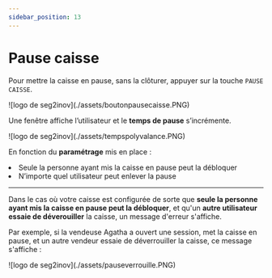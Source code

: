 ```yaml
---
sidebar_position: 13
---
```


# Pause caisse

Pour mettre la caisse en pause, sans la clôturer, appuyer sur la touche ```PAUSE CAISSE```.

<div className="contenaireImg">
    ![logo de seg2inov](./assets/boutonpausecaisse.PNG)
</div>

Une fenêtre affiche l’utilisateur et le **temps de pause** s’incrémente.

<div className="contenaireImg">
    ![logo de seg2inov](./assets/tempspolyvalance.PNG)
</div>

En fonction du **paramétrage** mis en place :
<li> Seule la personne ayant mis la caisse en pause peut la débloquer </li>
<li> N’importe quel utilisateur peut enlever la pause </li>

--------------------------------------------------------

Dans le cas où votre caisse est configurée de sorte que **seule la personne ayant mis la caisse en pause peut la débloquer**, et qu'un **autre utilisateur essaie de déverouiller** la caisse, un message d'erreur s'affiche. 

Par exemple, si la vendeuse Agatha a ouvert une session, met la caisse en pause, et un autre vendeur essaie de déverrouiller la caisse, ce message s'affiche :

<div className="contenaireImg">
    ![logo de seg2inov](./assets/pauseverrouille.PNG)
</div>
